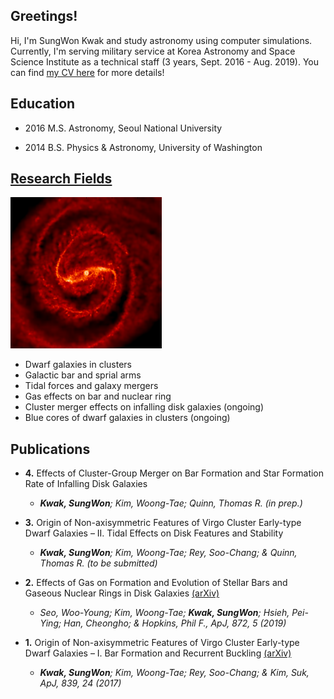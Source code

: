 ## Greetings!

Hi, I'm SungWon Kwak and study astronomy using computer simulations.
Currently, I'm serving military service at Korea Astronomy and Space Science Institute as a technical staff (3 years, Sept. 2016 - Aug. 2019). You can find [my CV here](./file/CV19.pdf) for more details!

## Education

- 2016 M.S. Astronomy, Seoul National University

- 2014 B.S. Physics & Astronomy, University of Washington

## [Research Fields](./research.html)

![sample](./img/sample.png)

- Dwarf galaxies in clusters
- Galactic bar and sprial arms
- Tidal forces and galaxy mergers
- Gas effects on bar and nuclear ring
- Cluster merger effects on infalling disk galaxies (ongoing)
- Blue cores of dwarf galaxies in clusters (ongoing)

## Publications
- **4.** Effects of Cluster-Group Merger on Bar Formation and Star Formation Rate of Infalling Disk Galaxies 

  - _**Kwak, SungWon**; Kim, Woong-Tae; Quinn, Thomas R. (in prep.)_

- **3.** Origin of Non-axisymmetric Features of Virgo Cluster Early-type Dwarf Galaxies – II. Tidal Effects on Disk Features and Stability

  - _**Kwak, SungWon**; Kim, Woong-Tae; Rey, Soo-Chang; & Quinn, Thomas R. (to be submitted)_

- **2.** Effects of Gas on Formation and Evolution of Stellar Bars and Gaseous Nuclear Rings in Disk Galaxies [(arXiv)](https://arxiv.org/abs/1901.02021)

  - _Seo, Woo-Young; Kim, Woong-Tae; **Kwak, SungWon**; Hsieh, Pei-Ying; Han, Cheongho; & Hopkins, Phil F., ApJ, 872, 5 (2019)_

- **1.** Origin of Non-axisymmetric Features of Virgo Cluster Early-type Dwarf Galaxies – I. Bar Formation and Recurrent Buckling [(arXiv)](https://arxiv.org/abs/1703.10285)

  - _**Kwak, SungWon**; Kim, Woong-Tae; Rey, Soo-Chang; & Kim, Suk, ApJ, 839, 24 (2017)_



